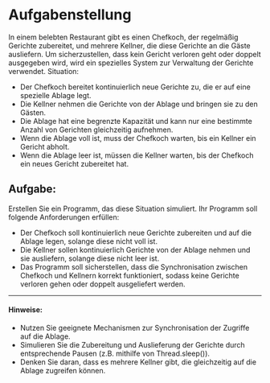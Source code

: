 # Aufgabenstellung

In einem belebten Restaurant gibt es einen Chefkoch, der regelmäßig Gerichte zubereitet, und mehrere Kellner, die diese Gerichte an die Gäste ausliefern. Um sicherzustellen, dass kein Gericht verloren geht oder doppelt ausgegeben wird, wird ein spezielles System zur Verwaltung der Gerichte verwendet.
Situation:

- Der Chefkoch bereitet kontinuierlich neue Gerichte zu, die er auf eine spezielle Ablage legt.
- Die Kellner nehmen die Gerichte von der Ablage und bringen sie zu den Gästen.
- Die Ablage hat eine begrenzte Kapazität und kann nur eine bestimmte Anzahl von Gerichten gleichzeitig aufnehmen.
- Wenn die Ablage voll ist, muss der Chefkoch warten, bis ein Kellner ein Gericht abholt.
- Wenn die Ablage leer ist, müssen die Kellner warten, bis der Chefkoch ein neues Gericht zubereitet hat.

## Aufgabe:

Erstellen Sie ein Programm, das diese Situation simuliert. Ihr Programm soll folgende Anforderungen erfüllen:

- Der Chefkoch soll kontinuierlich neue Gerichte zubereiten und auf die Ablage legen, solange diese nicht voll ist.
- Die Kellner sollen kontinuierlich Gerichte von der Ablage nehmen und sie ausliefern, solange diese nicht leer ist.
- Das Programm soll sicherstellen, dass die Synchronisation zwischen Chefkoch und Kellnern korrekt funktioniert, sodass keine Gerichte verloren gehen oder doppelt ausgeliefert werden.

---

#### Hinweise:

- Nutzen Sie geeignete Mechanismen zur Synchronisation der Zugriffe auf die Ablage.
- Simulieren Sie die Zubereitung und Auslieferung der Gerichte durch entsprechende Pausen (z.B. mithilfe von Thread.sleep()).
- Denken Sie daran, dass es mehrere Kellner gibt, die gleichzeitig auf die Ablage zugreifen können.